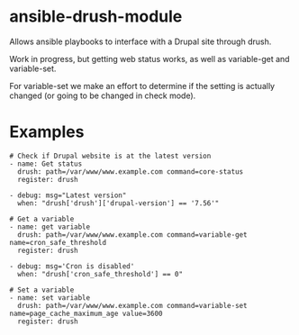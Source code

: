# ansible-drush-module
Allows ansible playbooks to interface with a Drupal site through drush.

Work in progress, but getting web status works, as well as
variable-get and variable-set.

For variable-set we make an effort to determine if the setting is
actually changed (or going to be changed in check mode).


# Examples

```
# Check if Drupal website is at the latest version
- name: Get status
  drush: path=/var/www/www.example.com command=core-status
  register: drush

- debug: msg="Latest version"
  when: "drush['drush']['drupal-version'] == '7.56'"

# Get a variable
- name: get variable
  drush: path=/var/www/www.example.com command=variable-get name=cron_safe_threshold
  register: drush

- debug: msg='Cron is disabled'
  when: "drush['cron_safe_threshold'] == 0"

# Set a variable
- name: set variable
  drush: path=/var/www/www.example.com command=variable-set name=page_cache_maximum_age value=3600
  register: drush
```
